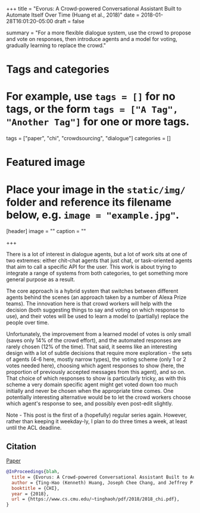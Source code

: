 +++
title = "Evorus: A Crowd-powered Conversational Assistant Built to Automate Itself Over Time (Huang et al., 2018)"
date = 2018-01-28T16:01:20-05:00
draft = false

summary = "For a more flexible dialogue system, use the crowd to propose and vote on responses, then introduce agents and a model for voting, gradually learning to replace the crowd."

# Tags and categories
# For example, use `tags = []` for no tags, or the form `tags = ["A Tag", "Another Tag"]` for one or more tags.
tags = ["paper", "chi", "crowdsourcing", "dialogue"]
categories = []

# Featured image
# Place your image in the `static/img/` folder and reference its filename below, e.g. `image = "example.jpg"`.
[header]
image = ""
caption = ""

+++

There is a lot of interest in dialogue agents, but a lot of work sits at one of two extremes: either chit-chat agents that just chat, or task-oriented agents that aim to call a specific API for the user.
This work is about trying to integrate a range of systems from both categories, to get something more general purpose as a result.

The core approach is a hybrid system that switches between different agents behind the scenes (an approach taken by a number of Alexa Prize teams).
The innovation here is that crowd workers will help with the decision (both suggesting things to say and voting on which response to use), and their votes will be used to learn a model to (partially) replace the people over time.

Unfortunately, the improvement from a learned model of votes is only small (saves only 14% of the crowd effort), and the automated responses are rarely chosen (12% of the time).
That said, it seems like an interesting design with a lot of subtle decisions that require more exploration - the sets of agents (4-6 here, mostly narrow types), the voting scheme (only 1 or 2 votes needed here), choosing which agent responses to show (here, the proportion of previously accepted messages from this agent), and so on.
That choice of which responses to show is particularly tricky, as with this scheme a very domain specific agent might get voted down too much initially and never be chosen when the appropriate time comes.
One potentially interesting alternative would be to let the crowd workers choose which agent's response to see, and possibly even post-edit slightly.

Note - This post is the first of a (hopefully) regular series again.
However, rather than keeping it weekday-ly, I plan to do three times a week, at least until the ACL deadline.

## Citation

[Paper](https://www.cs.cmu.edu/~tinghaoh/pdf/2018/2018_chi.pdf)

```bibtex
@InProceedings{blah,
  title = {Evorus: A Crowd-powered Conversational Assistant Built to Automate Itself Over Time},
  author = {Ting-Hao (Kenneth) Huang, Joseph Chee Chang, and Jeffrey P. Bigham},
  booktitle = {CHI},
  year = {2018},
  url = {https://www.cs.cmu.edu/~tinghaoh/pdf/2018/2018_chi.pdf},
}
```
